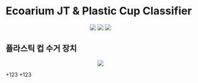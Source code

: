 # Ecoarium JT & Plastic Cup Classifier
<p align="center">
  <img src="https://img.shields.io/badge/tensorflow-FF6F00?style=for-the-badge&logo=tensorflow&logoColor=white">
  <img src="https://img.shields.io/badge/Python-3776AB?style=for-the-badge&logo=Python&logoColor=white">
  <img src="https://img.shields.io/badge/Clang-A8B9CC?style=for-the-badge&logo=c&logoColor=white">
</p>

## 플라스틱 컵 수거 장치
<p align="center">
  <img src=https://github.com/mixgolem/SKU-Ecoarium/assets/130221911/f10c92b4-4e90-4f0c-9f17-59dbb3583af4">
</p>
+123
+123




